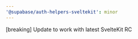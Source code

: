 ```yaml
---
'@supabase/auth-helpers-sveltekit': minor
---
```


[breaking] Update to work with latest SvelteKit RC

